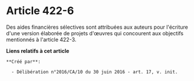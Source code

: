# Article 422-6

Des aides financières sélectives sont attribuées aux auteurs pour l'écriture d'une version élaborée de projets d'œuvres qui
concourent aux objectifs mentionnés à l'article 422-3.

**Liens relatifs à cet article**

	**Créé par**:

	  - Délibération n°2016/CA/10 du 30 juin 2016 - art. 17, v. init.
